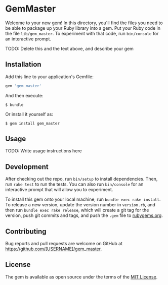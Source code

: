 # GemMaster

Welcome to your new gem! In this directory, you'll find the files you need to be able to package up your Ruby library into a gem. Put your Ruby code in the file `lib/gem_master`. To experiment with that code, run `bin/console` for an interactive prompt.

TODO: Delete this and the text above, and describe your gem

## Installation

Add this line to your application's Gemfile:

```ruby
gem 'gem_master'
```

And then execute:

    $ bundle

Or install it yourself as:

    $ gem install gem_master

## Usage

TODO: Write usage instructions here

## Development

After checking out the repo, run `bin/setup` to install dependencies. Then, run `rake test` to run the tests. You can also run `bin/console` for an interactive prompt that will allow you to experiment.

To install this gem onto your local machine, run `bundle exec rake install`. To release a new version, update the version number in `version.rb`, and then run `bundle exec rake release`, which will create a git tag for the version, push git commits and tags, and push the `.gem` file to [rubygems.org](https://rubygems.org).

## Contributing

Bug reports and pull requests are welcome on GitHub at https://github.com/[USERNAME]/gem_master.

## License

The gem is available as open source under the terms of the [MIT License](http://opensource.org/licenses/MIT).
